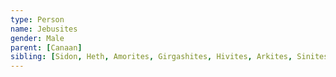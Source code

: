 ```yaml
---
type: Person
name: Jebusites
gender: Male
parent: [Canaan]
sibling: [Sidon, Heth, Amorites, Girgashites, Hivites, Arkites, Sinites, Arvadites, Zemarites, Hamathites]
---
```

